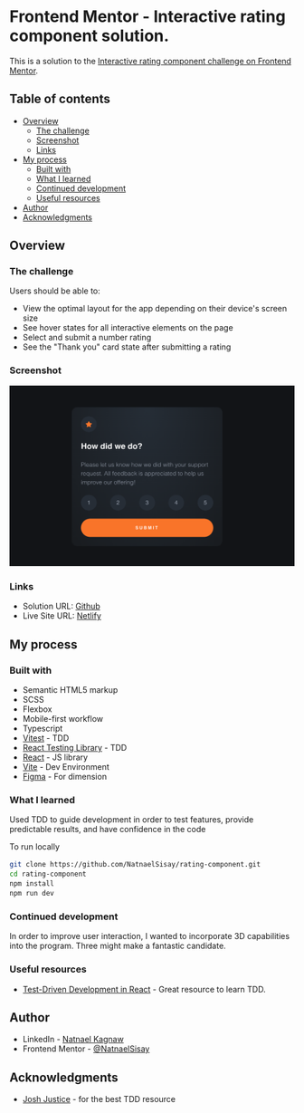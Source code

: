 # Frontend Mentor - Interactive rating component solution.

This is a solution to the [Interactive rating component challenge on Frontend Mentor](https://www.frontendmentor.io/challenges/interactive-rating-component-koxpeBUmI).

## Table of contents

- [Overview](#overview)
  - [The challenge](#the-challenge)
  - [Screenshot](#screenshot)
  - [Links](#links)
- [My process](#my-process)
  - [Built with](#built-with)
  - [What I learned](#what-i-learned)
  - [Continued development](#continued-development)
  - [Useful resources](#useful-resources)
- [Author](#author)
- [Acknowledgments](#acknowledgments)

## Overview

### The challenge

Users should be able to:

- View the optimal layout for the app depending on their device's screen size
- See hover states for all interactive elements on the page
- Select and submit a number rating
- See the "Thank you" card state after submitting a rating

### Screenshot

![Desktop](./public/screenshots/desktop.png)

### Links

- Solution URL: [Github](https://github.com/NatnaelSisay/rating-component.git)
- Live Site URL: [Netlify](https://rating-component-front-end-mentor.netlify.app/)

## My process

### Built with

- Semantic HTML5 markup
- SCSS
- Flexbox
- Mobile-first workflow
- Typescript
- [Vitest](https://vitest.dev/) - TDD
- [React Testing Library](https://testing-library.com/) - TDD
- [React](https://reactjs.org/) - JS library
- [Vite](https://vitejs.dev/) - Dev Environment
- [Figma](https://www.figma.com/) - For dimension

### What I learned

Used TDD to guide development in order to test features, provide predictable results, and have confidence in the code

To run locally

```bash
git clone https://github.com/NatnaelSisay/rating-component.git
cd rating-component
npm install
npm run dev
```

### Continued development

In order to improve user interaction, I wanted to incorporate 3D capabilities into the program. Three might make a fantastic candidate.

### Useful resources

- [Test-Driven Development in React](https://www.youtube.com/playlist?list=PLXXnezSEtvNMlfJFd1Z2wilxymcOaVl9Q) - Great resource to learn TDD.

## Author

- LinkedIn - [Natnael Kagnaw](https://www.linkedin.com/in/natnael-kagnaw01/)
- Frontend Mentor - [@NatnaelSisay](https://www.frontendmentor.io/profile/NatnaelSisay)

## Acknowledgments

- [Josh Justice](https://twitter.com/CodingItWrong) - for the best TDD resource

